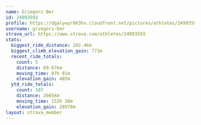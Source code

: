 ```yaml
---
name: Grzegorz Ber
id: 24993593
profile: https://dgalywyr863hv.cloudfront.net/pictures/athletes/24993593/7453165/11/large.jpg
username: grzegorz-ber
strava_url: https://www.strava.com/athletes/24993593
stats:
  biggest_ride_distance: 202.4km
  biggest_climb_elevation_gain: 771m
  recent_ride_totals:
    count: 5
    distance: 69.67km
    moving_time: 07h 01m
    elevation_gain: 485m
  ytd_ride_totals:
    count: 107
    distance: 2665km
    moving_time: 152h 38m
    elevation_gain: 20978m
layout: strava_member
--- 
```

